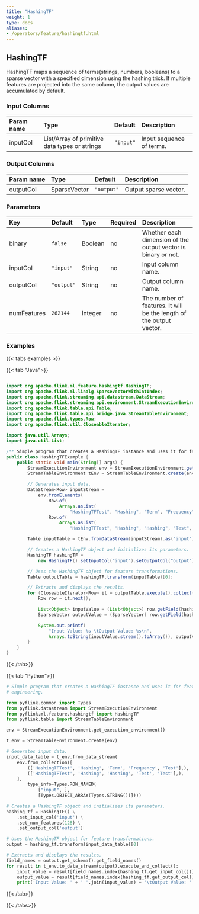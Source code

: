 ```yaml
---
title: "HashingTF"
weight: 1
type: docs
aliases:
- /operators/feature/hashingtf.html
---
```


<!--
Licensed to the Apache Software Foundation (ASF) under one
or more contributor license agreements.  See the NOTICE file
distributed with this work for additional information
regarding copyright ownership.  The ASF licenses this file
to you under the Apache License, Version 2.0 (the
"License"); you may not use this file except in compliance
with the License.  You may obtain a copy of the License at

  http://www.apache.org/licenses/LICENSE-2.0

Unless required by applicable law or agreed to in writing,
software distributed under the License is distributed on an
"AS IS" BASIS, WITHOUT WARRANTIES OR CONDITIONS OF ANY
KIND, either express or implied.  See the License for the
specific language governing permissions and limitations
under the License.
-->

## HashingTF

HashingTF maps a sequence of terms(strings, numbers, booleans)
to a sparse vector with a specified dimension using the hashing
trick. If multiple features are projected into the same column,
the output values are accumulated by default.

### Input Columns

| Param name | Type                                          | Default   | Description              |
|:-----------|:----------------------------------------------|:----------|:-------------------------|
| inputCol   | List/Array of primitive data types or strings | `"input"` | Input sequence of terms. |

### Output Columns

| Param name | Type         | Default    | Description           |
|:-----------|:-------------|:-----------|:----------------------|
| outputCol  | SparseVector | `"output"` | Output sparse vector. |

### Parameters

| Key         | Default    | Type    | Required | Description                                                         |
|:------------|:-----------|:--------|:---------|:--------------------------------------------------------------------|
| binary      | `false`    | Boolean | no       | Whether each dimension of the output vector is binary or not.       |
| inputCol    | `"input"`  | String  | no       | Input column name.                                                  |
| outputCol   | `"output"` | String  | no       | Output column name.                                                 |
| numFeatures | `262144`   | Integer | no       | The number of features. It will be the length of the output vector. |


### Examples

{{< tabs examples >}}

{{< tab "Java">}}

```java

import org.apache.flink.ml.feature.hashingtf.HashingTF;
import org.apache.flink.ml.linalg.SparseVectorWithIntIndex;
import org.apache.flink.streaming.api.datastream.DataStream;
import org.apache.flink.streaming.api.environment.StreamExecutionEnvironment;
import org.apache.flink.table.api.Table;
import org.apache.flink.table.api.bridge.java.StreamTableEnvironment;
import org.apache.flink.types.Row;
import org.apache.flink.util.CloseableIterator;

import java.util.Arrays;
import java.util.List;

/** Simple program that creates a HashingTF instance and uses it for feature engineering. */
public class HashingTFExample {
	public static void main(String[] args) {
		StreamExecutionEnvironment env = StreamExecutionEnvironment.getExecutionEnvironment();
		StreamTableEnvironment tEnv = StreamTableEnvironment.create(env);

		// Generates input data.
		DataStream<Row> inputStream =
			env.fromElements(
				Row.of(
					Arrays.asList(
						"HashingTFTest", "Hashing", "Term", "Frequency", "Test")),
				Row.of(
					Arrays.asList(
						"HashingTFTest", "Hashing", "Hashing", "Test", "Test")));

		Table inputTable = tEnv.fromDataStream(inputStream).as("input");

		// Creates a HashingTF object and initializes its parameters.
		HashingTF hashingTF =
			new HashingTF().setInputCol("input").setOutputCol("output").setNumFeatures(128);

		// Uses the HashingTF object for feature transformations.
		Table outputTable = hashingTF.transform(inputTable)[0];

		// Extracts and displays the results.
		for (CloseableIterator<Row> it = outputTable.execute().collect(); it.hasNext(); ) {
			Row row = it.next();

			List<Object> inputValue = (List<Object>) row.getField(hashingTF.getInputCol());
			SparseVector outputValue = (SparseVector) row.getField(hashingTF.getOutputCol());

			System.out.printf(
				"Input Value: %s \tOutput Value: %s\n",
				Arrays.toString(inputValue.stream().toArray()), outputValue);
		}
	}
}

```

{{< /tab>}}

{{< tab "Python">}}

```python
# Simple program that creates a HashingTF instance and uses it for feature
# engineering.

from pyflink.common import Types
from pyflink.datastream import StreamExecutionEnvironment
from pyflink.ml.feature.hashingtf import HashingTF
from pyflink.table import StreamTableEnvironment

env = StreamExecutionEnvironment.get_execution_environment()

t_env = StreamTableEnvironment.create(env)

# Generates input data.
input_data_table = t_env.from_data_stream(
    env.from_collection([
        (['HashingTFTest', 'Hashing', 'Term', 'Frequency', 'Test'],),
        (['HashingTFTest', 'Hashing', 'Hashing', 'Test', 'Test'],),
    ],
        type_info=Types.ROW_NAMED(
            ["input", ],
            [Types.OBJECT_ARRAY(Types.STRING())])))

# Creates a HashingTF object and initializes its parameters.
hashing_tf = HashingTF() \
    .set_input_col('input') \
    .set_num_features(128) \
    .set_output_col('output')

# Uses the HashingTF object for feature transformations.
output = hashing_tf.transform(input_data_table)[0]

# Extracts and displays the results.
field_names = output.get_schema().get_field_names()
for result in t_env.to_data_stream(output).execute_and_collect():
    input_value = result[field_names.index(hashing_tf.get_input_col())]
    output_value = result[field_names.index(hashing_tf.get_output_col())]
    print('Input Value: ' + ' '.join(input_value) + '\tOutput Value: ' + str(output_value))

```

{{< /tab>}}

{{< /tabs>}}
